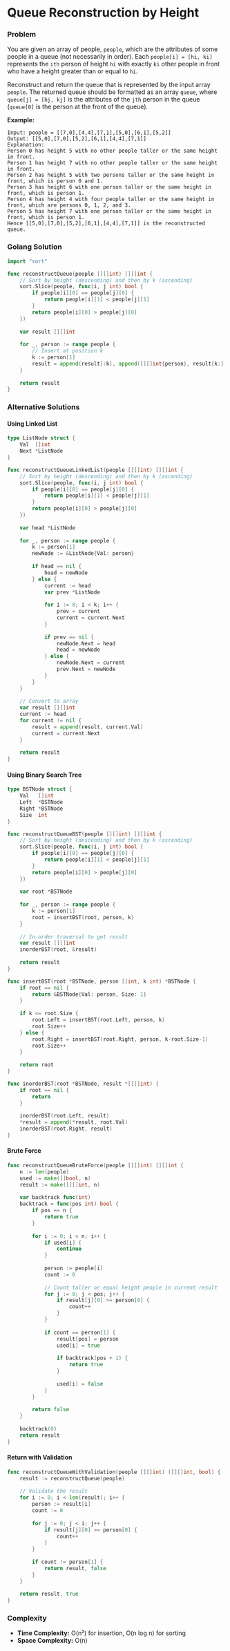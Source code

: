 # Queue Reconstruction by Height

### Problem
You are given an array of people, `people`, which are the attributes of some people in a queue (not necessarily in order). Each `people[i] = [hi, ki]` represents the `ith` person of height `hi` with exactly `ki` other people in front who have a height greater than or equal to `hi`.

Reconstruct and return the queue that is represented by the input array `people`. The returned queue should be formatted as an array `queue`, where `queue[j] = [hj, kj]` is the attributes of the `jth` person in the queue (`queue[0]` is the person at the front of the queue).

**Example:**
```
Input: people = [[7,0],[4,4],[7,1],[5,0],[6,1],[5,2]]
Output: [[5,0],[7,0],[5,2],[6,1],[4,4],[7,1]]
Explanation:
Person 0 has height 5 with no other people taller or the same height in front.
Person 1 has height 7 with no other people taller or the same height in front.
Person 2 has height 5 with two persons taller or the same height in front, which is person 0 and 1.
Person 3 has height 6 with one person taller or the same height in front, which is person 1.
Person 4 has height 4 with four people taller or the same height in front, which are persons 0, 1, 2, and 3.
Person 5 has height 7 with one person taller or the same height in front, which is person 1.
Hence [[5,0],[7,0],[5,2],[6,1],[4,4],[7,1]] is the reconstructed queue.
```

### Golang Solution

```go
import "sort"

func reconstructQueue(people [][]int) [][]int {
    // Sort by height (descending) and then by k (ascending)
    sort.Slice(people, func(i, j int) bool {
        if people[i][0] == people[j][0] {
            return people[i][1] < people[j][1]
        }
        return people[i][0] > people[j][0]
    })
    
    var result [][]int
    
    for _, person := range people {
        // Insert at position k
        k := person[1]
        result = append(result[:k], append([][]int{person}, result[k:]...)...)
    }
    
    return result
}
```

### Alternative Solutions

#### **Using Linked List**
```go
type ListNode struct {
    Val  []int
    Next *ListNode
}

func reconstructQueueLinkedList(people [][]int) [][]int {
    // Sort by height (descending) and then by k (ascending)
    sort.Slice(people, func(i, j int) bool {
        if people[i][0] == people[j][0] {
            return people[i][1] < people[j][1]
        }
        return people[i][0] > people[j][0]
    })
    
    var head *ListNode
    
    for _, person := range people {
        k := person[1]
        newNode := &ListNode{Val: person}
        
        if head == nil {
            head = newNode
        } else {
            current := head
            var prev *ListNode
            
            for i := 0; i < k; i++ {
                prev = current
                current = current.Next
            }
            
            if prev == nil {
                newNode.Next = head
                head = newNode
            } else {
                newNode.Next = current
                prev.Next = newNode
            }
        }
    }
    
    // Convert to array
    var result [][]int
    current := head
    for current != nil {
        result = append(result, current.Val)
        current = current.Next
    }
    
    return result
}
```

#### **Using Binary Search Tree**
```go
type BSTNode struct {
    Val   []int
    Left  *BSTNode
    Right *BSTNode
    Size  int
}

func reconstructQueueBST(people [][]int) [][]int {
    // Sort by height (descending) and then by k (ascending)
    sort.Slice(people, func(i, j int) bool {
        if people[i][0] == people[j][0] {
            return people[i][1] < people[j][1]
        }
        return people[i][0] > people[j][0]
    })
    
    var root *BSTNode
    
    for _, person := range people {
        k := person[1]
        root = insertBST(root, person, k)
    }
    
    // In-order traversal to get result
    var result [][]int
    inorderBST(root, &result)
    
    return result
}

func insertBST(root *BSTNode, person []int, k int) *BSTNode {
    if root == nil {
        return &BSTNode{Val: person, Size: 1}
    }
    
    if k <= root.Size {
        root.Left = insertBST(root.Left, person, k)
        root.Size++
    } else {
        root.Right = insertBST(root.Right, person, k-root.Size-1)
        root.Size++
    }
    
    return root
}

func inorderBST(root *BSTNode, result *[][]int) {
    if root == nil {
        return
    }
    
    inorderBST(root.Left, result)
    *result = append(*result, root.Val)
    inorderBST(root.Right, result)
}
```

#### **Brute Force**
```go
func reconstructQueueBruteForce(people [][]int) [][]int {
    n := len(people)
    used := make([]bool, n)
    result := make([][]int, n)
    
    var backtrack func(int)
    backtrack = func(pos int) bool {
        if pos == n {
            return true
        }
        
        for i := 0; i < n; i++ {
            if used[i] {
                continue
            }
            
            person := people[i]
            count := 0
            
            // Count taller or equal height people in current result
            for j := 0; j < pos; j++ {
                if result[j][0] >= person[0] {
                    count++
                }
            }
            
            if count == person[1] {
                result[pos] = person
                used[i] = true
                
                if backtrack(pos + 1) {
                    return true
                }
                
                used[i] = false
            }
        }
        
        return false
    }
    
    backtrack(0)
    return result
}
```

#### **Return with Validation**
```go
func reconstructQueueWithValidation(people [][]int) ([][]int, bool) {
    result := reconstructQueue(people)
    
    // Validate the result
    for i := 0; i < len(result); i++ {
        person := result[i]
        count := 0
        
        for j := 0; j < i; j++ {
            if result[j][0] >= person[0] {
                count++
            }
        }
        
        if count != person[1] {
            return result, false
        }
    }
    
    return result, true
}
```

### Complexity
- **Time Complexity:** O(n²) for insertion, O(n log n) for sorting
- **Space Complexity:** O(n)
